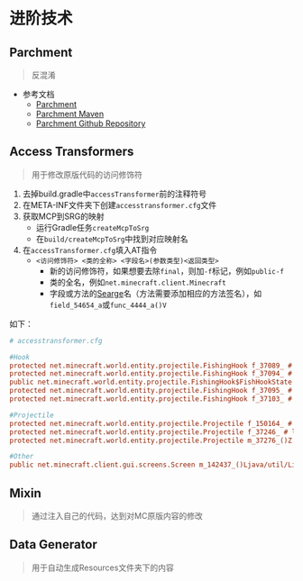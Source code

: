 ---
---

# 进阶技术

## Parchment

>反混淆

+ 参考文档
  + [Parchment](https://parchmentmc.org/)
  + [Parchment Maven](https://maven.parchmentmc.org)
  + [Parchment Github Repository](https://github.com/ParchmentMC/Parchment)

## Access Transformers

>用于修改原版代码的访问修饰符

1. 去掉build.gradle中`accessTransformer`前的注释符号
2. 在META-INF文件夹下创建`accesstransformer.cfg`文件
3. 获取MCP到SRG的映射
    + 运行Gradle任务`createMcpToSrg`
    + 在`build/createMcpToSrg`中找到对应映射名
4. 在`accessTransformer.cfg`填入AT指令
    + `<访问修饰符> <类的全称> <字段名>(参数类型)<返回类型>`
      + 新的访问修饰符，如果想要去除`final`，则加`-f`标记，例如`public-f`
      + 类的全名，例如`net.minecraft.client.Minecraft`
      + 字段或方法的[Searge](./0.序言#你或许应该了解)名（方法需要添加相应的方法签名），如`field_54654_a`或`func_4444_a()V`

如下：

```cfg
# accesstransformer.cfg

#Hook
protected net.minecraft.world.entity.projectile.FishingHook f_37089_ # nibble
protected net.minecraft.world.entity.projectile.FishingHook f_37094_ # hookedIn
public net.minecraft.world.entity.projectile.FishingHook$FishHookState
protected net.minecraft.world.entity.projectile.FishingHook f_37095_ # currentState
protected net.minecraft.world.entity.projectile.FishingHook f_37103_ # life

#Projectile
protected net.minecraft.world.entity.projectile.Projectile f_150164_ # hasBeenShot
protected net.minecraft.world.entity.projectile.Projectile f_37246_ # leftOwner
protected net.minecraft.world.entity.projectile.Projectile m_37276_()Z # checkLeftOwner

#Other
public net.minecraft.client.gui.screens.Screen m_142437_()Ljava/util/List; #narratables
```

## Mixin

>通过注入自己的代码，达到对MC原版内容的修改

## Data Generator

>用于自动生成Resources文件夹下的内容
